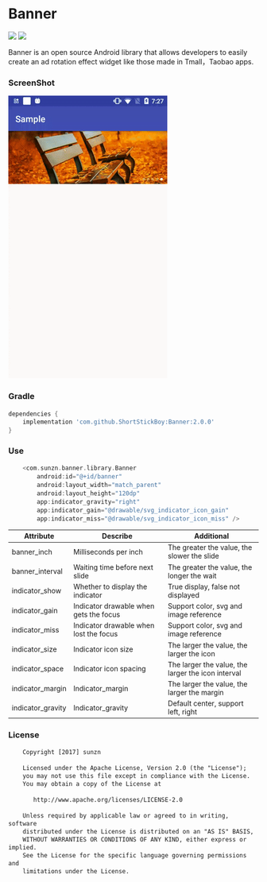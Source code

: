 # Banner

[![](https://jitpack.io/v/ShortStickBoy/Banner.svg)](https://jitpack.io/#ShortStickBoy/Banner)
[![](https://img.shields.io/badge/License-Apache%202.0-orange.svg)](http://www.apache.org/licenses/LICENSE-2.0.html)
<!-- [![](https://img.shields.io/badge/Blog-sunzn-blue.svg)](http://www.sunzn.com/) -->

Banner is an open source Android library that allows developers to easily create an ad rotation effect widget like those made in Tmall，Taobao apps.

### ScreenShot
![sample](./screenshot/Demo.gif)

### Gradle
```groovy
dependencies {
    implementation 'com.github.ShortStickBoy:Banner:2.0.0'
}
```

### Use
```groovy
    <com.sunzn.banner.library.Banner
        android:id="@+id/banner"
        android:layout_width="match_parent"
        android:layout_height="120dp"
        app:indicator_gravity="right"
        app:indicator_gain="@drawable/svg_indicator_icon_gain"
        app:indicator_miss="@drawable/svg_indicator_icon_miss" />
```

| Attribute         | Describe                               | Additional                                         |
| ----------------- | -------------------------------------- | -------------------------------------------------- |
| banner_inch       | Milliseconds per inch                  | The greater the value, the slower the slide        |
| banner_interval   | Waiting time before next slide         | The greater the value, the longer the wait         |
| indicator_show    | Whether to display the indicator       | True display, false not displayed                  |
| indicator_gain    | Indicator drawable when gets the focus | Support color, svg and image reference             |
| indicator_miss    | Indicator drawable when lost the focus | Support color, svg and image reference             |
| indicator_size    | Indicator icon size                    | The larger the value, the larger the icon          |
| indicator_space   | Indicator icon spacing                 | The larger the value, the larger the icon interval |
| indicator_margin  | Indicator_margin                       | The larger the value, the larger the margin        |
| indicator_gravity | Indicator_gravity                      | Default center, support left, right                |

### License
```
    Copyright [2017] sunzn

    Licensed under the Apache License, Version 2.0 (the "License");
    you may not use this file except in compliance with the License.
    You may obtain a copy of the License at

       http://www.apache.org/licenses/LICENSE-2.0

    Unless required by applicable law or agreed to in writing, software
    distributed under the License is distributed on an "AS IS" BASIS,
    WITHOUT WARRANTIES OR CONDITIONS OF ANY KIND, either express or implied.
    See the License for the specific language governing permissions and
    limitations under the License.
```